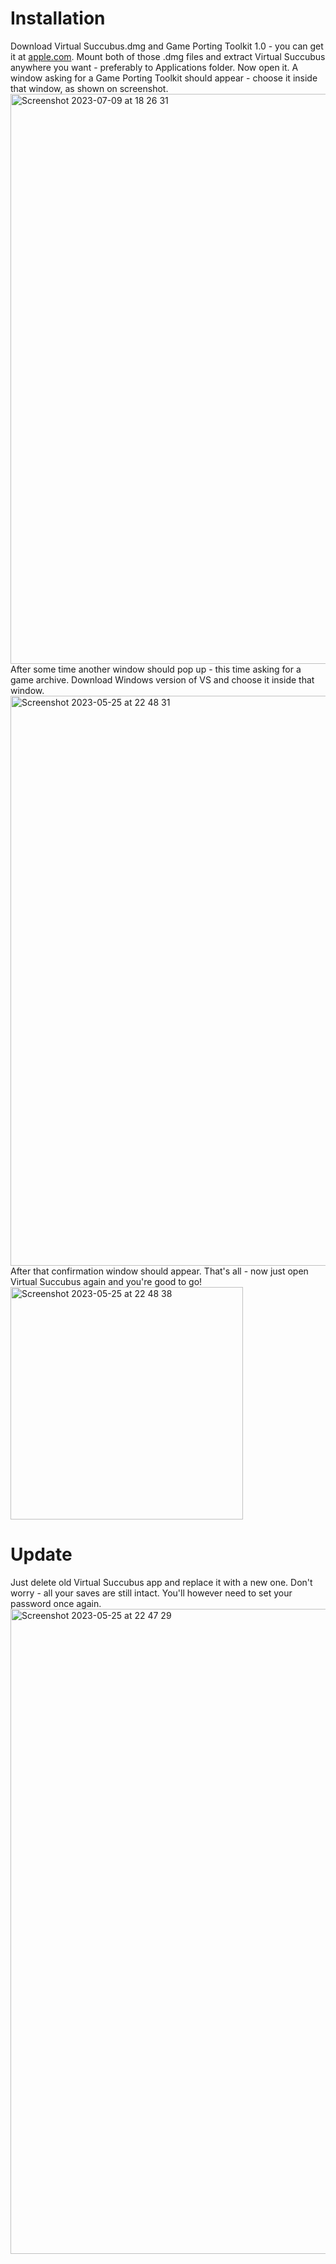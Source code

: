 # Installation
Download Virtual Succubus.dmg and Game Porting Toolkit 1.0 - you can get it at [apple.com](https://developer.apple.com/download/all/?q=game%20porting%20toolkit). Mount both of those .dmg files and extract Virtual Succubus anywhere you want - preferably to Applications folder. Now open it. A window asking for a Game Porting Toolkit should appear - choose it inside that window, as shown on screenshot.
<br />
<img width="912" alt="Screenshot 2023-07-09 at 18 26 31" src="https://github.com/Ferbez/virtual-succubus-macos/assets/30198857/2d70dbb6-5868-4109-a80a-c56e1209b89e">
<br />
After some time another window should pop up - this time asking for a game archive. Download Windows version of VS and choose it inside that window.
<br />
<img width="912" alt="Screenshot 2023-05-25 at 22 48 31" src="https://github.com/Ferbez/virtual-succubus-macos/assets/30198857/555abfcc-6cf5-4a75-8d65-df1e559291b7">
<br />
After that confirmation window should appear. That's all - now just open Virtual Succubus again and you're good to go!
<br />
<img width="372" alt="Screenshot 2023-05-25 at 22 48 38" src="https://github.com/Ferbez/virtual-succubus-macos/assets/30198857/df4acecb-5f06-46c2-90bf-797a418ace56">
<br />
# Update
Just delete old Virtual Succubus app and replace it with a new one. Don't worry - all your saves are still intact. You'll however need to set your password once again.
<img width="1032" alt="Screenshot 2023-05-25 at 22 47 29" src="https://github.com/Ferbez/virtual-succubus-macos/assets/30198857/454a87ee-01fb-4add-8557-812f6c39a36a">
